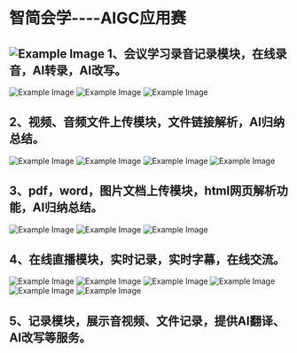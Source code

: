 智简会学----AIGC应用赛
=======
![Example Image](https://github.com/alex-llljdk/listenblue/blob/main/assets/%E5%9B%BE%E7%89%871.png)
1、会议学习录音记录模块，在线录音，AI转录，AI改写。
--------
![Example Image](https://github.com/alex-llljdk/listenblue/blob/main/assets/%E5%9B%BE%E7%89%872.png)
![Example Image](https://github.com/alex-llljdk/listenblue/blob/main/assets/%E5%9B%BE%E7%89%873.png)
![Example Image](https://github.com/alex-llljdk/listenblue/blob/main/assets/%E5%9B%BE%E7%89%874.png)

2、视频、音频文件上传模块，文件链接解析，AI归纳总结。
--------
![Example Image](https://github.com/alex-llljdk/listenblue/blob/main/assets/%E5%9B%BE%E7%89%875.png)
![Example Image](https://github.com/alex-llljdk/listenblue/blob/main/assets/%E5%9B%BE%E7%89%876.png)
![Example Image](https://github.com/alex-llljdk/listenblue/blob/main/assets/%E5%9B%BE%E7%89%877.png)
![Example Image](https://github.com/alex-llljdk/listenblue/blob/main/assets/%E5%9B%BE%E7%89%878.png)


3、pdf，word，图片文档上传模块，html网页解析功能，AI归纳总结。
--------
![Example Image](https://github.com/alex-llljdk/listenblue/blob/main/assets/%E5%9B%BE%E7%89%879.png)
![Example Image](https://github.com/alex-llljdk/listenblue/blob/main/assets/%E5%9B%BE%E7%89%8710.png)
![Example Image](https://github.com/alex-llljdk/listenblue/blob/main/assets/%E5%9B%BE%E7%89%8711.png)

4、在线直播模块，实时记录，实时字幕，在线交流。
--------
![Example Image](https://github.com/alex-llljdk/listenblue/blob/main/assets/%E5%9B%BE%E7%89%8712.png)
![Example Image](https://github.com/alex-llljdk/listenblue/blob/main/assets/%E5%9B%BE%E7%89%8713.png)
![Example Image](https://github.com/alex-llljdk/listenblue/blob/main/assets/%E5%9B%BE%E7%89%8714.png)
![Example Image](https://github.com/alex-llljdk/listenblue/blob/main/assets/%E5%9B%BE%E7%89%8715.png)
![Example Image](https://github.com/alex-llljdk/listenblue/blob/main/assets/%E5%9B%BE%E7%89%8716.png)
![Example Image](https://github.com/alex-llljdk/listenblue/blob/main/assets/%E5%9B%BE%E7%89%8717.png)


5、记录模块，展示音视频、文件记录，提供AI翻译、AI改写等服务。
--------
